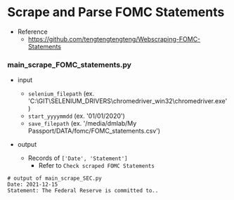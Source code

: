 # Scrape and Parse FOMC Statements

* Reference
    - https://github.com/tengtengtengteng/Webscraping-FOMC-Statements
    
### main_scrape_FOMC_statements.py
* input
    - `selenium_filepath` (ex. 'C:\GIT\SELENIUM_DRIVERS\chromedriver_win32\chromedriver.exe')
    - `start_yyyymmdd` (ex. '01/01/2020')
    - `save_filepath` (ex. '/media/dmlab/My Passport/DATA/fomc/FOMC_statements.csv')
    
* output
    - Records of `['Date', 'Statement']`
        - Refer to `Check scraped FOMC Statements`
```
# output of main_scrape_SEC.py
Date: 2021-12-15
Statement: The Federal Reserve is committed to..
```